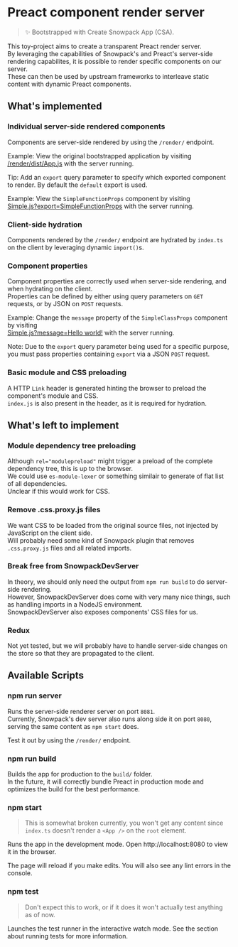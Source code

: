 # Preact component render server

> ✨ Bootstrapped with Create Snowpack App (CSA).

This toy-project aims to create a transparent Preact render server.  
By leveraging the capabilities of Snowpack's and Preact's server-side rendering capabilites, it is possible to render specific components on our server.  
These can then be used by upstream frameworks to interleave static content with dynamic Preact components.

## What's implemented

### Individual server-side rendered components

Components are server-side rendered by using the `/render/` endpoint.

Example: View the original bootstrapped application by visiting  
[/render/dist/App.js](http://localhost:8081/render/dist/App.js)
with the server running.

Tip: Add an `export` query parameter to specify which exported component to render. By default the `default` export is used.

Example: View the `SimpleFunctionProps` component by visiting  
[Simple.js?export=SimpleFunctionProps](http://localhost:8081/render/dist/Simple.js?export=SimpleFunctionProps)
with the server running.

### Client-side hydration

Components rendered by the `/render/` endpoint are hydrated by `index.ts` on the client by leveraging dynamic `import()`s.

### Component properties

Component properties are correctly used when server-side rendering, and when hydrating on the client.  
Properties can be defined by either using query parameters on `GET` requests, or by JSON on `POST` requests.

Example: Change the `message` property of the `SimpleClassProps` component by visiting  
[Simple.js?message=Hello world!](http://localhost:8081/render/dist/Simple.js?message=Hello%20world!)
with the server running.

Note: Due to the `export` query parameter being used for a specific purpose,  
you must pass properties containing `export` via a JSON `POST` request.

### Basic module and CSS preloading

A HTTP `Link` header is generated hinting the browser to preload the component's module and CSS.  
`index.js` is also present in the header, as it is required for hydration.

## What's left to implement

### Module dependency tree preloading

Although `rel="modulepreload"` might trigger a preload of the complete dependency tree, this is up to the browser.  
We could use `es-module-lexer` or something similair to generate of flat list of all dependencies.  
Unclear if this would work for CSS.

### Remove .css.proxy.js files

We want CSS to be loaded from the original source files, not injected by JavaScript on the client side.  
Will probably need some kind of Snowpack plugin that removes `.css.proxy.js` files and all related imports.

### Break free from SnowpackDevServer

In theory, we should only need the output from `npm run build` to do server-side rendering.  
However, SnowpackDevServer does come with very many nice things, such as handling imports in a NodeJS environment.  
SnowpackDevServer also exposes components' CSS files for us.

### Redux

Not yet tested, but we will probably have to handle server-side changes on the store so that they are propagated to the client.

## Available Scripts

### npm run server

Runs the server-side renderer server on port `8081`.  
Currently, Snowpack's dev server also runs along side it on port `8080`, serving the same content as `npm start` does.

Test it out by using the `/render/` endpoint.

### npm run build

Builds the app for production to the `build/` folder.  
In the future, it will correctly bundle Preact in production mode and optimizes the build for the best performance.

### npm start

> This is somewhat broken currently, you won't get any content since `index.ts` doesn't render a `<App />` on the `root` element.

Runs the app in the development mode.
Open http://localhost:8080 to view it in the browser.

The page will reload if you make edits.
You will also see any lint errors in the console.

### npm test

> Don't expect this to work, or if it does it won't actually test anything as of now.

Launches the test runner in the interactive watch mode.
See the section about running tests for more information.
